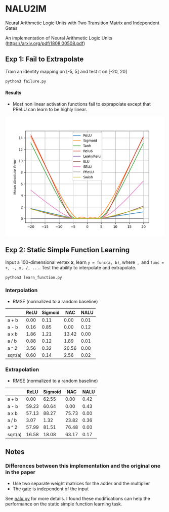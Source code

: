 # NALU2IM
Neural Arithmetic Logic Units with Two Transition Matrix and Independent Gates

An implementation of Neural Arithmetic Logic Units (https://arxiv.org/pdf/1808.00508.pdf)

## Exp 1: Fail to Extrapolate
Train an identity mapping on [-5, 5] and test it on [-20, 20]

```bash
python3 failure.py
```

#### Results

* Most non linear activation functions fail to exprapolate except that PReLU can learn to be highly linear.

![Failure](failure.png)

## Exp 2: Static Simple Function Learning
Input a 100-dimensional vertex **x**, learn `y = func(a, b)`,
where <img src="https://latex.codecogs.com/svg.latex?a=\sum_{i=N}^{M}(\mathbf{x}_i)" title=""/>
, <img src="https://latex.codecogs.com/svg.latex?b=\sum_{i=P}^{Q}(\mathbf{x}_i)" title=""/>  and `func = +, -, x, /, ...`. Test the ability to interpolate and extrapolate.

```bash
python3 learn_function.py
```
### Interpolation
* RMSE (normalized to a random baseline)

|     |ReLU|Sigmoid|NAC|NALU|
| --- |  --- | --- | --- | --- |
|a + b|0.00|0.11|0.00|0.01|
|a - b|0.16|0.85|0.00|0.12|
|a x b|1.86|1.21|13.42|0.00|
|a / b|0.88|0.12|1.89|0.01|
|a ^ 2|3.56|0.32|20.56|0.00|
|sqrt(a)|0.60|0.14|2.56|0.02|

### Extrapolation
* RMSE (normalized to a random baseline)

|     |ReLU|Sigmoid|NAC|NALU|
| --- |  --- | --- | --- | --- |
|a + b|0.00|62.55|0.00|0.42|
|a - b|59.23|60.64|0.00|0.43|
|a x b|57.13|88.27|75.73|0.00|
|a / b|3.07|1.32|23.82|0.36|
|a ^ 2|57.99|81.51|76.48|0.00|
|sqrt(a)|16.58|18.08|63.17|0.17|


## Notes

### Differences between this implementation and the original one in the paper
* Use two separate weight matrices for the adder and the multiplier
* The gate is independent of the input

See [nalu.py](nalu.py) for more details. I found these modifications can help the performance on the static simple function learning task.

